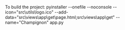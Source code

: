 To build the project:
pyinstaller --onefile --noconsole --icon="src\utils\logo.ico" --add-data="src\views\app\get\page.html;src\views\app\get" --name="Champignon"  app.py